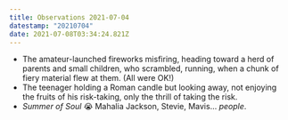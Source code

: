 ```yaml
---
title: Observations 2021-07-04
datestamp: "20210704"
date: 2021-07-08T03:34:24.821Z
---
```

- The amateur-launched fireworks misfiring, heading toward a herd of parents and small children, who scrambled, running, when a chunk of fiery material flew at them. (All were OK!)
- The teenager holding a Roman candle but looking away, not enjoying the fruits of his risk-taking, only the thrill of taking the risk.
- *Summer of Soul* 😭 Mahalia Jackson, Stevie, Mavis… *people*.